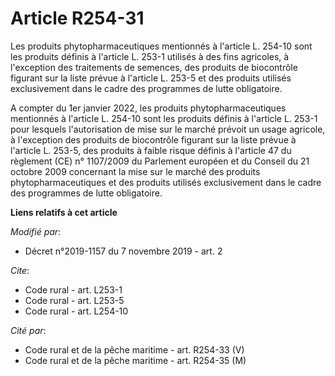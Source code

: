 # Article R254-31

Les produits phytopharmaceutiques mentionnés à l'article L. 254-10 sont les produits définis à l'article L. 253-1 utilisés à
des fins agricoles, à l'exception des traitements de semences, des produits de biocontrôle figurant sur la liste prévue à
l'article L. 253-5 et des produits utilisés exclusivement dans le cadre des programmes de lutte obligatoire. 

A compter du 1er janvier 2022, les produits phytopharmaceutiques mentionnés à l'article L. 254-10 sont les produits définis à
l'article L. 253-1 pour lesquels l'autorisation de mise sur le marché prévoit un usage agricole, à l'exception des produits
de biocontrôle figurant sur la liste prévue à l'article L. 253-5, des produits à faible risque définis à l'article 47 du
règlement (CE) n° 1107/2009 du Parlement européen et du Conseil du 21 octobre 2009 concernant la mise sur le marché des
produits phytopharmaceutiques et des produits utilisés exclusivement dans le cadre des programmes de lutte obligatoire.

**Liens relatifs à cet article**

_Modifié par_:

  - Décret n°2019-1157 du 7 novembre 2019 - art. 2

_Cite_:

  - Code rural - art. L253-1
  - Code rural - art. L253-5
  - Code rural - art. L254-10

_Cité par_:

  - Code rural et de la pêche maritime - art. R254-33 (V)
  - Code rural et de la pêche maritime - art. R254-35 (M)
